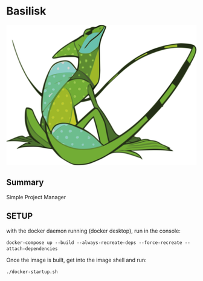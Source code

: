 # Basilisk #
![Basilisk](app/webroot/images/basilisk.svg "Basilisk")
## Summary ##
Simple Project Manager

## SETUP ##
with the docker daemon running (docker desktop), run in the console:
```
docker-compose up --build --always-recreate-deps --force-recreate --attach-dependencies
```

Once the image is built, get into the image shell and run:

```
./docker-startup.sh
```